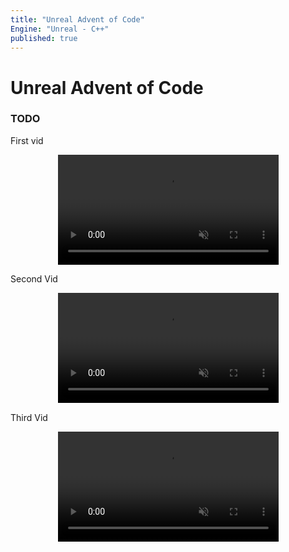 ```yaml
---
title: "Unreal Advent of Code"
Engine: "Unreal - C++"
published: true
---
```

<h1>Unreal Advent of Code</h1>
<h3>TODO</h3>

First vid
<center><video width="70%" muted autoplay loop playsinline> 
  <source src="/assets/files/RochamboDay.mp4"  type="video/mp4">
  browser doesn't support videos
</video></center>

Second Vid
<center><video width="70%" muted autoplay loop playsinline> 
  <source src="/assets/files/variedSizeCubesDay.mp4"  type="video/mp4">
  browser doesn't support videos
</video></center>

Third Vid
<center><video width="70%" muted autoplay loop playsinline> 
  <source src="/assets/files/bouncingLettersDay.mp4"  type="video/mp4">
  browser doesn't support videos
</video></center>


